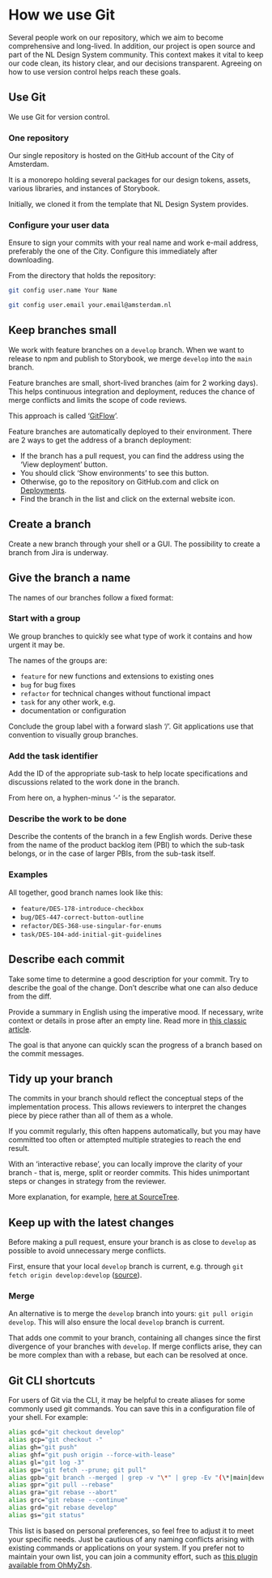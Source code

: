<!-- @license CC0-1.0 -->

# How we use Git

Several people work on our repository, which we aim to become comprehensive and long-lived.
In addition, our project is open source and part of the NL Design System community.
This context makes it vital to keep our code clean, its history clear, and our decisions transparent.
Agreeing on how to use version control helps reach these goals.

## Use Git

We use Git for version control.

### One repository

Our single repository is hosted on the GitHub account of the City of Amsterdam.

It is a monorepo holding several packages for our design tokens, assets, various libraries, and instances of Storybook.

Initially, we cloned it from the template that NL Design System provides.

### Configure your user data

Ensure to sign your commits with your real name and work e-mail address, preferably the one of the City.
Configure this immediately after downloading.

From the directory that holds the repository:

```bash
git config user.name Your Name

git config user.email your.email@amsterdam.nl
```

## Keep branches small

We work with feature branches on a `develop` branch.
When we want to release to npm and publish to Storybook, we merge `develop` into the `main` branch.

Feature branches are small, short-lived branches (aim for 2 working days).
This helps continuous integration and deployment, reduces the chance of merge conflicts and limits the scope of code reviews.

This approach is called ‘[GitFlow](https://datasift.github.io/gitflow/IntroducingGitFlow.html)’.

Feature branches are automatically deployed to their environment.
There are 2 ways to get the address of a branch deployment:

- If the branch has a pull request, you can find the address using the ‘View deployment’ button.
- You should click ‘Show environments’ to see this button.
- Otherwise, go to the repository on GitHub.com and click on [Deployments](https://github.com/Amsterdam/design-system/deployments).
- Find the branch in the list and click on the external website icon.

## Create a branch

Create a new branch through your shell or a GUI.
The possibility to create a branch from Jira is underway.

## Give the branch a name

The names of our branches follow a fixed format:

### Start with a group

We group branches to quickly see what type of work it contains and how urgent it may be.

The names of the groups are:

- `feature` for new functions and extensions to existing ones
- `bug` for bug fixes
- `refactor` for technical changes without functional impact
- `task` for any other work, e.g.
- documentation or configuration

Conclude the group label with a forward slash ‘/’.
Git applications use that convention to visually group branches.

### Add the task identifier

Add the ID of the appropriate sub-task to help locate specifications and discussions related to the work done in the branch.

From here on, a hyphen-minus ‘-’ is the separator.

### Describe the work to be done

Describe the contents of the branch in a few English words.
Derive these from the name of the product backlog item (PBI) to which the sub-task belongs, or in the case of larger PBIs, from the sub-task itself.

### Examples

All together, good branch names look like this:

- `feature/DES-178-introduce-checkbox`
- `bug/DES-447-correct-button-outline`
- `refactor/DES-368-use-singular-for-enums`
- `task/DES-104-add-initial-git-guidelines`

## Describe each commit

Take some time to determine a good description for your commit.
Try to describe the goal of the change.
Don’t describe what one can also deduce from the diff.

Provide a summary in English using the imperative mood.
If necessary, write context or details in prose after an empty line.
Read more in [this classic article](https://cbea.ms/git-commit/).

The goal is that anyone can quickly scan the progress of a branch based on the commit messages.

## Tidy up your branch

The commits in your branch should reflect the conceptual steps of the implementation process.
This allows reviewers to interpret the changes piece by piece rather than all of them as a whole.

If you commit regularly, this often happens automatically, but you may have committed too often or attempted multiple strategies to reach the end result.

With an ‘interactive rebase’, you can locally improve the clarity of your branch - that is, merge, split or reorder commits.
This hides unimportant steps or changes in strategy from the reviewer.

More explanation, for example, [here at SourceTree](https://www.atlassian.com/blog/sourcetree/interactive-rebase-sourcetree).

## Keep up with the latest changes

Before making a pull request, ensure your branch is as close to `develop` as possible to avoid unnecessary merge conflicts.

First, ensure that your local `develop` branch is current, e.g.
through `git fetch origin develop:develop` ([source](https://stackoverflow.com/a/17722977/2169092)).

### Merge

An alternative is to merge the `develop` branch into yours: `git pull origin develop`.
This will also ensure the local `develop` branch is current.

That adds one commit to your branch, containing all changes since the first divergence of your branches with `develop`.
If merge conflicts arise, they can be more complex than with a rebase, but each can be resolved at once.

## Git CLI shortcuts

For users of Git via the CLI, it may be helpful to create aliases for some commonly used git commands.
You can save this in a configuration file of your shell.
For example:

```bash
alias gcd="git checkout develop"
alias gcp="git checkout -"
alias gh="git push"
alias ghf="git push origin --force-with-lease"
alias gl="git log -3"
alias gp="git fetch --prune; git pull"
alias gpb="git branch --merged | grep -v "\*" | grep -Ev "(\*|main|develop)" | xargs -n 1 git branch -d"
alias gpr="git pull --rebase"
alias gra="git rebase --abort"
alias grc="git rebase --continue"
alias grd="git rebase develop"
alias gs="git status"
```

This list is based on personal preferences, so feel free to adjust it to meet your specific needs.
Just be cautious of any naming conflicts arising with existing commands or applications on your system.
If you prefer not to maintain your own list, you can join a community effort, such as [this plugin available from OhMyZsh](https://github.com/ohmyzsh/ohmyzsh/tree/master/plugins/git).
